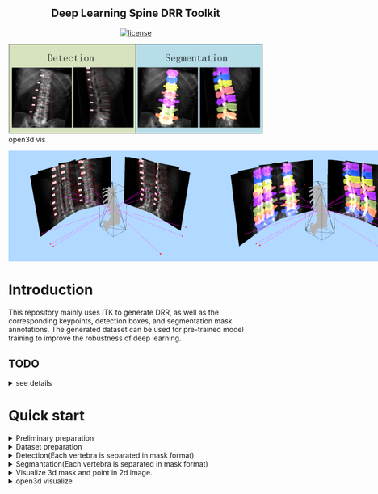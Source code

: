 <!--
 * @Description: 
 * @version: 
 * @Author: ThreeStones1029 2320218115@qq.com
 * @Date: 2024-03-26 12:44:24
 * @LastEditors: ShuaiLei
 * @LastEditTime: 2024-07-13 13:01:13
-->
<h2 align="center">Deep Learning Spine DRR Toolkit</h2>
<p align="center">
    <a href="https://github.com/ThreeStones1029/drr_utils/blob/main/LICENSE">
        <img alt="license" src="https://img.shields.io/badge/LICENSE-GPL%203.0-blue">
    </a>
</p>


![drr_utils_examples](document/drr_utils.png)
open3d vis
<div style="display: flex;">
    <img src="document/verse004_detection_example.png" alt="Image 1" width="400"; padding: 5px;">
    <img src="document/verse004_segmentation_example.png" alt="Image 2" width="410"; padding: 5px;">
</div>

# Introduction
This repository mainly uses ITK to generate DRR, as well as the corresponding keypoints, detection boxes, and segmentation mask annotations. The generated dataset can be used for pre-trained model training to improve the robustness of deep learning.

## TODO
<details>
<summary> see details </summary>

- [x] Detection(verse mask format)
- [x] Segmantation(verse mask format)
- [x] Keypoints dataset generate
- [x] 3D visualization(complete!)

</details>



# Quick start
<details>
<summary>Preliminary preparation</summary>

### ITK tool installation
[Official zip download address](https://docs.itk.org/en/latest/download.html)\
windows：You can skip this step without installing ITK.\
linux：Need to compile and install ITK tool, for specific installation can refer to [itkSoftwareGuide.](https://itk.org/ItkSoftwareGuide.pdf)\
[Here is my install process](document/Ubuntu_ITK_install.md).
</details>


<details>
<summary>Dataset preparation</summary>

[ct dataset format preparation tutorial](document/Dataset_prepare.md)
</details>

<details>
<summary>Detection(Each vertebra is separated in mask format)</summary>

### Dataset generation
```bash
python main_drr_detection_dataset.py -c config/detection_config.yml
```

### Parameter Configuration Description(detection_config.yml)
[Detection datasets to generate specific parameter descriptions](document/Detection_parameter_configuration_description.md)

### Code that is accidentally broken can be regenerated
The generated json file will be automatically saved after each CT generation. Due to accidental termination or active interruption, the generation can continue, and it is necessary to continue to generate and re-run the command
~~~bash
python main_drr_detection_dataset.py -c config/detection_config.yml
~~~
**Note:the CT that has been projected in the json file will be automatically detected, starting from the CT that has not been projected.**

### Regenerate the specified cts.
Sometimes, we main generate single ct wrong, but we don't want to regenerate all cts' drrs. So if you need regenerate the specified cts, just add the ct name in regenerate ct name list. Then run the follow Similar command.Or if you need regenerate all the drrs, just input -r all.
~~~bash
python main_drr_detection_dataset.py -c config/detection_config.yml -r ["du_xiang.nii.gz"] 
python main_drr_detection_dataset.py -c config/detection_config.yml -r all # if -r==all then will regenerate all cts drrs.
~~~

### Example
<div style="display: flex;">
    <img src="data/verse2020_test_detection_dataset/bbox_vis/verse004_AP_1.png" alt="Image 1" width="400"; padding: 5px;">
    <img src="data/verse2020_test_detection_dataset/bbox_vis/verse004_LA_1.png" alt="Image 2" width="400"; padding: 5px;">
</div>
</details>


<details>
<summary>Segmantation(Each vertebra is separated in mask format)</summary>

### Dataset generation
Running the command:
~~~python
python main_drr_segmentation_dataset.py -c config/segmentation_config.yml
~~~
### Parameter Configuration Description(segmentation_config.yml)
[Segmentation datasets to generate specific parameter descriptions](document/Segmentation_parameter_configuration_desription.md)

### Code that is accidentally broken can be regenerated
The generated json file will be automatically saved after each CT generation. Due to accidental termination or active interruption, the generation can continue, and it is necessary to continue to generate and re-run the command
~~~bash
python main_drr_segmentation_dataset.py -c config/segmentation_config.yml
~~~
**Note:The CT that has been projected in the json file will be automatically detected, and the CT that has not been projected will be started from the CT that has not been projected.**

### Regenerate the specified cts.
Sometimes, we main generate single ct wrong, but we don't want to regenerate all cts' drrs. So if you need regenerate the specified cts, just add the ct name in regenerate ct name list. Then run the follow Similar command.Or if you need regenerate all the drrs, just input -r all.
~~~bash
python main_drr_segmentation_dataset.py -c config/segmentation_config.yml -r ["du_xiang.nii.gz"] 
python main_drr_segmentation_dataset.py -c config/segmentation_config.yml -r all # if -r==all then will regenerate all cts drrs.
~~~

### Example
<div style="display: flex;">
    <img src="data/verse2020_test_segmentation_dataset/all/gt_mask_vis/verse004_AP_1.png" alt="Image 1" width="400"; padding: 5px;">
    <img src="data/verse2020_test_segmentation_dataset/all/gt_mask_vis/verse004_LA_1.png" alt="Image 2" width="400"; padding: 5px;">
</div>
</details>


<details>
<summary>Visualize 3d mask and point in 2d image.</summary>

```bash
python visual_tools/vis_3d_point_and_mask.py
```

### 3D points and mask project in 2D image.
![3D point and mask](data/verse2019_test/sub-verse012/sub-verse012_verse.png)
</details>

<details>
<summary>open3d visualize</summary>

```bash
python main_3d_vis.py
```
### Example
![single view](document/single_open3d.png)
![multi view](document/multi_open3d.png)
![detection view](document/verse004_detection_example.png)
![segmentation view](document/verse004_segmentation_example.png)
</details>


